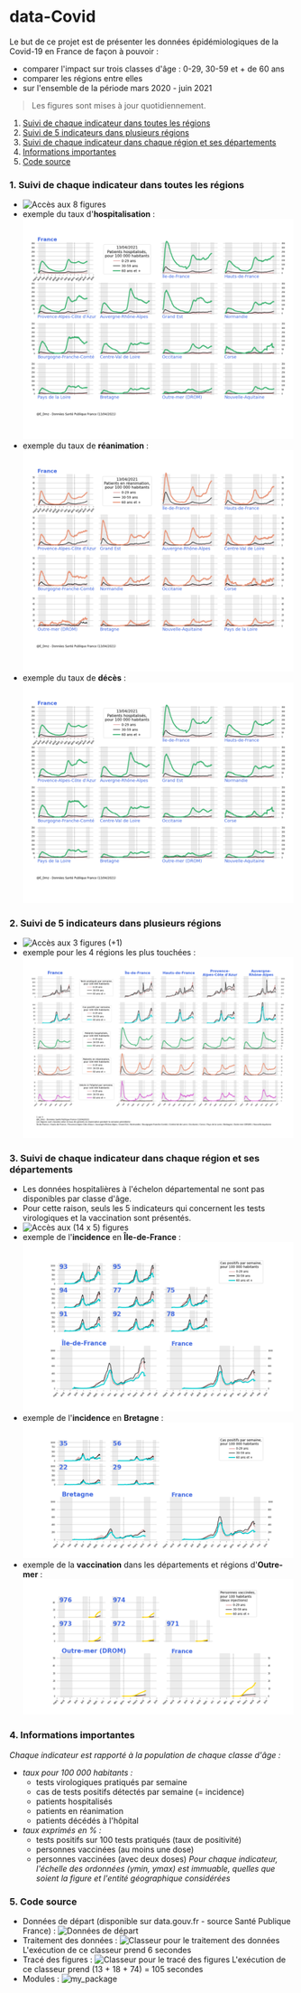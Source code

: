 # data-Covid
Le but de ce projet est de présenter les données épidémiologiques de la Covid-19 en France de façon à pouvoir : 
* comparer l'impact sur trois classes d'âge : 0-29, 30-59 et + de 60 ans
* comparer les régions entre elles
* sur l'ensemble de la période mars 2020 - juin 2021
>Les figures sont mises à jour quotidiennement.
1. [Suivi de chaque indicateur dans toutes les régions](#example1)
2. [Suivi de 5 indicateurs dans plusieurs régions](##example2)
3. [Suivi de chaque indicateur dans chaque région et ses départements](###example3)
4. [Informations importantes](#infos)
5. [Code source](#example4) 
### 1. Suivi de chaque indicateur dans toutes les régions <a name="example1"></a>
* ![Accès aux 8 figures](/Output/Figures%20Synth%C3%A8se%20de%20chaque%20indicateur%20pour%20l'ensemble%20des%20r%C3%A9gions)
* exemple du taux d'**hospitalisation** :
![Figure hosp](Output/Figures%20Synth%C3%A8se%20de%20chaque%20indicateur%20pour%20l'ensemble%20des%20r%C3%A9gions/fig-hosp.png)
* exemple du taux de **réanimation** :
![Figure réa](Output/Figures%20Synth%C3%A8se%20de%20chaque%20indicateur%20pour%20l'ensemble%20des%20r%C3%A9gions/fig-rea.png)
* exemple du taux de **décès** :
![Figure décès](Output/Figures%20Synth%C3%A8se%20de%20chaque%20indicateur%20pour%20l'ensemble%20des%20r%C3%A9gions/fig-hosp.png)
### 2. Suivi de 5 indicateurs dans plusieurs régions<a name="example2"></a>
* ![Accès aux 3 figures (+1)](/Output/Figures%20Suivi%20parall%C3%A8le%20de%205%20indicateurs%20sur%20l'ensemble%20des%20r%C3%A9gions)
* exemple pour les 4 régions les plus touchées :
![Figure 1 / 3](Output/Figures%20Suivi%20parall%C3%A8le%20de%205%20indicateurs%20sur%20l'ensemble%20des%20r%C3%A9gions/regions-1%20sur%203.png)
### 3. Suivi de chaque indicateur dans chaque région et ses départements<a name="example3"></a>
* Les données hospitalières à l'échelon départemental ne sont pas disponibles par classe d'âge.
* Pour cette raison, seuls les 5 indicateurs qui concernent les tests virologiques et la vaccination sont présentés.
* ![Accès aux (14 x 5) figures](/Output/Figures%20Synth%C3%A8se%20pour%20chaque%20r%C3%A9gion%20de%205%20indicateurs) 
* exemple de l'**incidence** en **Île-de-France** :
![Incidence Île-de-France](/Output/Figures%20Synth%C3%A8se%20pour%20chaque%20r%C3%A9gion%20de%205%20indicateurs/%C3%8Ele-de-France/fig-%C3%8Ele-de-France-incidence.png)
* exemple de l'**incidence** en **Bretagne** :
![Incidence Bretagne](/Output/Figures%20Synth%C3%A8se%20pour%20chaque%20r%C3%A9gion%20de%205%20indicateurs/Bretagne/fig-Bretagne-incidence.png)
* exemple de la **vaccination** dans les départements et régions d'**Outre-mer** :
![Dose 2 Outre-Mer](/Output/Figures%20Synth%C3%A8se%20pour%20chaque%20r%C3%A9gion%20de%205%20indicateurs/Outre-mer%20(DROM)/fig-Outre-mer%20(DROM)-dose2.png)
### 4. Informations importantes<a name="info"></a>
_Chaque indicateur est rapporté à la population de chaque classe d'âge :_
* _taux pour 100 000 habitants :_
    * tests virologiques pratiqués par semaine
    * cas de tests positifs détectés par semaine (= incidence)
    * patients hospitalisés
    * patients en réanimation
    * patients décédés à l'hôpital
* _taux exprimés en % :_
    * tests positifs sur 100 tests pratiqués (taux de positivité)
    * personnes vaccinées (au moins une dose)
    * personnes vaccinées (avec deux doses)
_Pour chaque indicateur, l'échelle des ordonnées (ymin, ymax) est immuable, quelles que soient la figure et l'entité géographique considérées_
### 5. Code source <a name="example4"></a>
* Données de départ (disponible sur data.gouv.fr - source Santé Publique France) :
![Données de départ](/Data)
* Traitement des données :
![Classeur pour le traitement des données](/Code/v4%20Traitement%20des%20donn%C3%A9es.ipynb)
L'exécution de ce classeur prend 6 secondes
* Tracé des figures :
![Classeur pour le tracé des figures](/Code/v4%20Trac%C3%A9%20des%20figures.ipynb)
L'exécution de ce classeur prend (13 + 18 + 74) = 105 secondes
* Modules :
![my_package](/Code/my_package)